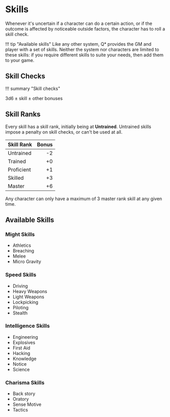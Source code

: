 # Skills

Whenever it's uncertain if a character can do a certain action, or if the
outcome is affected by noticeable outside factors, the character has to roll a
skill check.

!!! tip "Available skills"
    Like any other system, Q* provides the GM and player with a set of skills.
    Neither the system nor characters are limited to these skills: if you
    require different skills to suite your needs, then add them to your game.

## Skill Checks

!!! summary "Skill checks"
    <div class="formula formula-top formula-bottom">
    <span data-bracket-bottom="base">3d6</span> ±
    <span data-bracket-top="bonus">skill</span> ±
    <span data-bracket-bottom="Circumstance">other bonuses</span>
    </div>

## Skill Ranks

Every skill has a skill rank, initially being at **Untrained**. Untrained skills
impose a penalty on skill checks, or can't be used at all.

| Skill Rank | Bonus |
|------------|------:|
| Untrained  |    -2 |
| Trained    |    +0 |
| Proficient |    +1 |
| Skilled    |    +3 |
| Master     |    +6 |

Any character can only have a maximum of 3 master rank skill at any given time.

## Available Skills

### Might Skills

* Athletics
* Breaching
* Melee
* Micro Gravity

### Speed Skills

* Driving
* Heavy Weapons
* Light Weapons
* Lockpicking
* Piloting
* Stealth

### Intelligence Skills

* Engineering
* Explosives
* First Aid
* Hacking
* Knowledge
* Notice
* Science

### Charisma Skills

* Back story
* Oratory
* Sense Motive
* Tactics